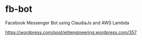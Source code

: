 # fb-bot
Facebook Messenger Bot using ClaudiaJs and AWS Lambda

https://wordpress.com/post/elitengineering.wordpress.com/357

